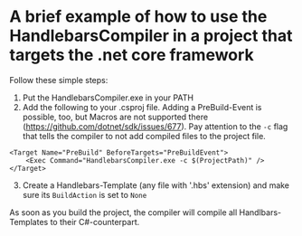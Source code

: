 ﻿# A brief example of how to use the HandlebarsCompiler in a project that targets the .net core framework

Follow these simple steps:

1. Put the HandlebarsCompiler.exe in your PATH
2. Add the following to your .csproj file. Adding a PreBuild-Event is possible, too, but Macros are not supported there (https://github.com/dotnet/sdk/issues/677).
Pay attention to the `-c` flag that tells the compiler to not add compiled files to the project file.
```
<Target Name="PreBuild" BeforeTargets="PreBuildEvent">
	<Exec Command="HandlebarsCompiler.exe -c $(ProjectPath)" />
</Target>
```
3. Create a Handlebars-Template (any file with '.hbs' extension) and make sure its `BuildAction` is set to `None`

As soon as you build the project, the compiler will compile all Handlbars-Templates to their C#-counterpart.